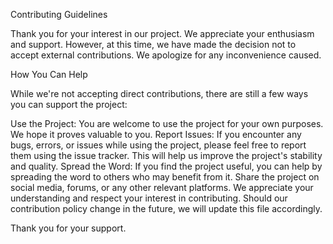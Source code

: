 Contributing Guidelines

Thank you for your interest in our project. We appreciate your enthusiasm and support. However, at this time, we have made the decision not to accept external contributions. We apologize for any inconvenience caused.

How You Can Help

While we're not accepting direct contributions, there are still a few ways you can support the project:

Use the Project: You are welcome to use the project for your own purposes. We hope it proves valuable to you.
Report Issues: If you encounter any bugs, errors, or issues while using the project, please feel free to report them using the issue tracker. This will help us improve the project's stability and quality.
Spread the Word: If you find the project useful, you can help by spreading the word to others who may benefit from it. Share the project on social media, forums, or any other relevant platforms.
We appreciate your understanding and respect your interest in contributing. Should our contribution policy change in the future, we will update this file accordingly.

Thank you for your support.
